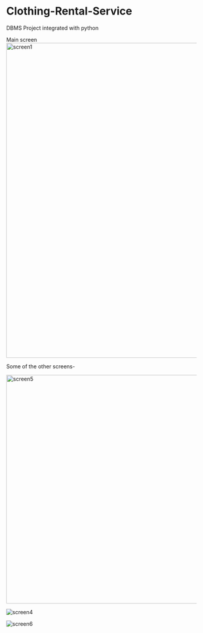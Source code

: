 # Clothing-Rental-Service
DBMS Project integrated with python 

Main screen
<img width="832" alt="screen1" src="https://user-images.githubusercontent.com/56356145/142716572-81446925-595a-4ef3-b335-1ead44edb774.png">

Some of the other screens-

<img width="604" alt="screen5" src="https://user-images.githubusercontent.com/56356145/142716623-5df9de03-c8ea-4fef-bd81-6890b74389f9.png">

![screen4](https://user-images.githubusercontent.com/56356145/142716652-e63a4f80-df00-4dff-9501-594922a500a6.png)


![screen6](https://user-images.githubusercontent.com/56356145/142716654-475799d9-ebe7-456c-b483-7194262e72db.png)
